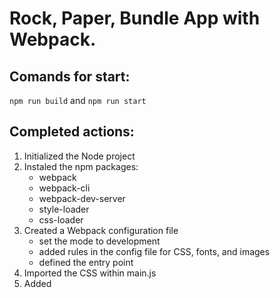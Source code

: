 # Rock, Paper, Bundle App with Webpack.

## Comands for start:

`npm run build`
and
`npm run start`

## Completed actions:

1. Initialized the Node project
2. Instaled the npm packages:
   - webpack
   - webpack-cli
   - webpack-dev-server
   - style-loader
   - css-loader
3. Created a Webpack configuration file
   - set the mode to development
   - added rules in the config file for CSS, fonts, and images
   - defined the entry point
4. Imported the CSS within main.js
5. Added <script> tag that embeds the JavaScript code that will be at exit point
6. Linked all JavaScript content the the main.js file
7. Imported icons
8. To solve the error `Cannot GET /` added the following options to the  
   webpack.config.js file:

```
devServer: {
		static: {
			directory: path.join(__dirname, "/"),
		},
	},
```
